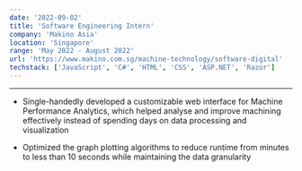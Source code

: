 ```yaml
---
date: '2022-09-02'
title: 'Software Engineering Intern'
company: 'Makino Asia'
location: 'Singapore'
range: 'May 2022 - August 2022'
url: 'https://www.makino.com.sg/machine-technology/software-digital'
techstack: ['JavaScript', 'C#', 'HTML', 'CSS', 'ASP.NET', 'Razor']
---
```


---

- Single-handedly developed a customizable web interface for Machine Performance Analytics, which helped analyse and improve machining effectively instead of spending days on data processing and visualization

- Optimized the graph plotting algorithms to reduce runtime from minutes to less than 10 seconds while maintaining the data granularity
